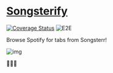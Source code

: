# [Songsterify](https://songsterify.herokuapp.com/)
[![Coverage Status](https://coveralls.io/repos/github/breeku/Songsterify/badge.svg?branch=master)](https://coveralls.io/github/breeku/Songsterify?branch=master)
![E2E](https://github.com/breeku/Songsterify/workflows/E2E/badge.svg)

Browse Spotify for tabs from Songsterr!

![img](https://matiasmakela.com/static/imgs/songsterify.png)


🎵🎸🎶
